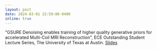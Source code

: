 ```yaml
---
layout: post
date: 2024-03-01 15:59:00-0400
inline: true
---
```


"GSURE Denoising enables training of higher quality generative priors for accelerated Multi-Coil MRI Reconstruction", ECE Outstanding Student Lecture Series, The University of Texas at Austin. [Slides](https://asad-aali.github.io/assets/pdf/ece_outstanding_grad24.pdf)
